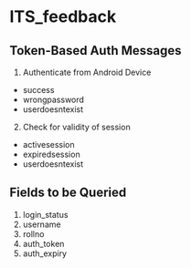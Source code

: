 # ITS_feedback

Token-Based Auth Messages
--------------------------

1. Authenticate from Android Device
  - success
  - wrongpassword
  - userdoesntexist
  
2. Check for validity of session
  - activesession
  - expiredsession
  - userdoesntexist
  
Fields to be Queried
---------------------

1. login_status
2. username
3. rollno
4. auth_token
5. auth_expiry
